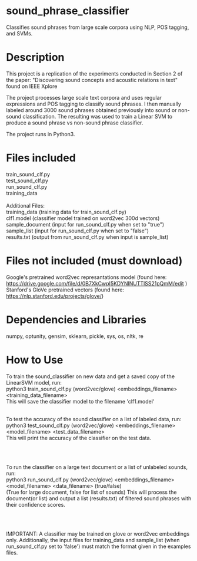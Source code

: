 # sound_phrase_classifier
Classifies sound phrases from large scale corpora using NLP, POS tagging, and SVMs.

# Description
This project is a replication of the experiments conducted in Section 2 of the paper:
"Discovering sound concepts and acoustic relations in text" found on IEEE Xplore </br>

The project processes large scale text corpora and uses regular expressions and POS tagging to classify sound phrases. I then manually labeled around 3000 sound phrases obtained previously into sound or non-sound classification. The resulting was used to train a Linear SVM to produce a sound phrase vs non-sound phrase classifier.<br/>


The project runs in Python3.

# Files included
train_sound_clf.py <br/>
test_sound_clf.py <br/>
run_sound_clf.py<br/>
training_data<br/>
<br/>
Additional Files:<br/>
training_data (training data for train_sound_clf.py)<br/>
clf1.model (classifier model trained on word2vec 300d vectors)<br/>
sample_document (input for run_sound_clf.py when set to "true")<br/>
sample_list (input  for run_sound_clf.py when set to "false")<br/>
results.txt (output from run_sound_clf.py when input is sample_list)<br/>

# Files not included (must download)
Google's pretrained word2vec represantations model (found here: https://drive.google.com/file/d/0B7XkCwpI5KDYNlNUTTlSS21pQmM/edit
)<br/>
Stanford's GloVe pretrained vectors (found here: https://nlp.stanford.edu/projects/glove/)

# Dependencies and Libraries
numpy, optunity, gensim, sklearn, pickle, sys, os, nltk, re


# How to Use

To train the sound_classifier on new data and get a saved copy of the LinearSVM model, run:<br/>
python3 train_sound_clf.py (word2vec/glove) <embeddings_filename> <training_data_filename> <br/>
This will save the classifier model to the filename 'clf1.model'
<br/>
<br/>


To test the accuracy of the sound classifier on a list of labeled data, run:<br/>
python3 test_sound_clf.py (word2vec/glove) <embeddings_filename> <model_filename> <test_data_filename><br/>
This will print the accuracy of the classifier on the test data.<br/>

<br/>
<br/>

To run the classifier on a large text document or a list of unlabeled sounds, run:<br/>
python3 run_sound_clf.py (word2vec/glove) <embeddings_filename> <model_filename> <data_filename> (true/false)<br/>
(True for large document, false for list of sounds)
This will process the document(or list) and output a list (results.txt) of filtered sound phrases with their confidence scores.<br/>

<br/>
<br/>

IMPORTANT: A classifier may be trained on glove or word2vec embeddings only. Additionally, the input files for training_data and sample_list (when run_sound_clf.py set to 'false') must match the format given in the examples files.
